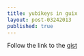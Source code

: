 ```yaml
---
title: yubikeys in guix
layout: post-03242013
published: true
---
```


Follow the link to the [gist](https://gist.github.com/flooose/1a4a0be077418c4c59f97ae0801eca76)